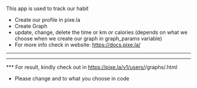 This app is used to track our habit

* Create our profile in pixe.la
* Create Graph 
* update, change, delete the time or km or calories (depends on what we choose when we create our graph in graph_params variable)
* For more info check in website: https://docs.pixe.la/

*** 
***
*** For result, kindly check out in 
https://pixe.la/v1/users/<username>/graphs/<graphid>.html
* Please change <user name> and <graphid> to what you choose in code